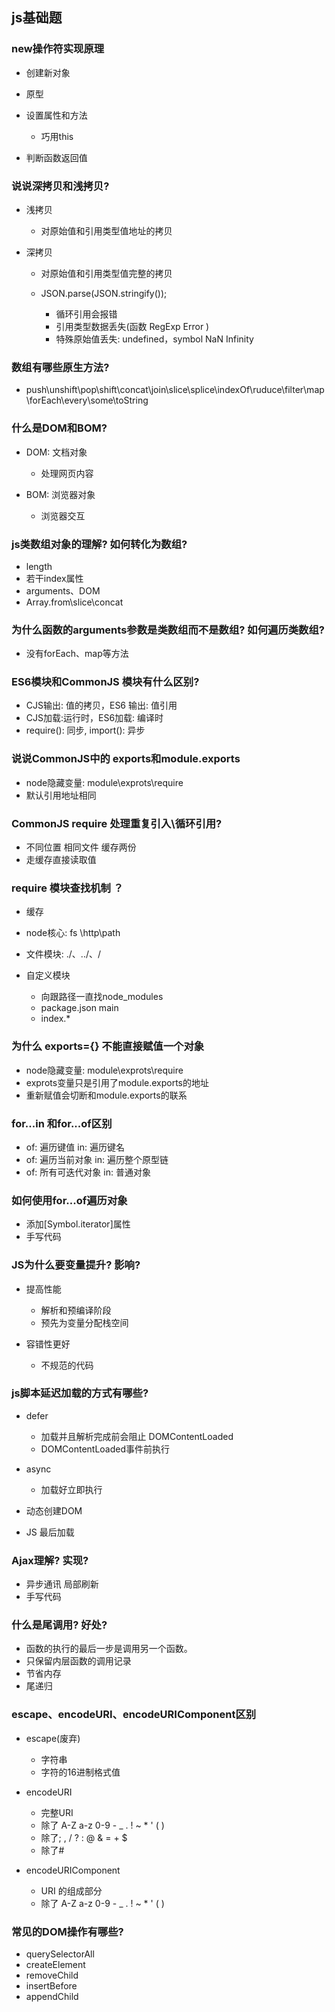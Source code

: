 ## js基础题

### new操作符实现原理

- 创建新对象
- 原型
- 设置属性和方法

	- 巧用this

- 判断函数返回值

### 说说深拷贝和浅拷贝?

- 浅拷贝

	- 对原始值和引用类型值地址的拷贝

- 深拷贝

	- 对原始值和引用类型值完整的拷贝
	- JSON.parse(JSON.stringify());

		- 循环引用会报错
		- 引用类型数据丢失(函数 RegExp Error )
		- 特殊原始值丢失: undefined，symbol NaN Infinity

### 数组有哪些原生方法?

- push\unshift\pop\shift\concat\join\slice\splice\indexOf\ruduce\filter\map\forEach\every\some\toString

### 什么是DOM和BOM?

- DOM: 文档对象

	- 处理网页内容

- BOM: 浏览器对象

	- 浏览器交互

### js类数组对象的理解? 如何转化为数组?

- length
- 若干index属性
- arguments、DOM
- Array.from\slice\concat

### 为什么函数的arguments参数是类数组而不是数组? 如何遍历类数组?

- 没有forEach、map等方法

### ES6模块和CommonJS 模块有什么区别?

- CJS输出: 值的拷贝，ES6 输出: 值引用
- CJS加载:运行时，ES6加载: 编译时
- require(): 同步, import(): 异步

### 说说CommonJS中的 exports和module.exports

- node隐藏变量: module\exprots\require
- 默认引用地址相同

### CommonJS require 处理重复引入\循环引用?

- 不同位置 相同文件 缓存两份
- 走缓存直接读取值

### require 模块查找机制 ？

- 缓存
- node核心: fs \http\path 
- 文件模块: ./、../、/
- 自定义模块

	- 向跟路径一直找node_modules
	- package.json main
	- index.*

### 为什么 exports={} 不能直接赋值一个对象

- node隐藏变量: module\exprots\require
- exprots变量只是引用了module.exports的地址
- 重新赋值会切断和module.exports的联系

### for...in 和for...of区别

- of: 遍历键值 in: 遍历键名
- of: 遍历当前对象 in: 遍历整个原型链
- of: 所有可迭代对象 in: 普通对象

### 如何使用for...of遍历对象 

- 添加[Symbol.iterator]属性
- 手写代码

### JS为什么要变量提升? 影响?

- 提高性能

	- 解析和预编译阶段
	- 预先为变量分配栈空间

- 容错性更好

	- 不规范的代码

### js脚本延迟加载的方式有哪些?

- defer

	- 加载并且解析完成前会阻止 DOMContentLoaded
	- DOMContentLoaded事件前执行

- async

	- 加载好立即执行

- 动态创建DOM
- JS 最后加载

### Ajax理解? 实现?

- 异步通讯 局部刷新
- 手写代码

### 什么是尾调用? 好处?

- 函数的执行的最后一步是调用另一个函数。
- 只保留内层函数的调用记录
- 节省内存
- 尾递归

### escape、encodeURI、encodeURIComponent区别

- escape(废弃)

	- 字符串
	- 字符的16进制格式值

- encodeURI

	- 完整URI
	- 除了 A-Z a-z 0-9 - _ . ! ~ * ' ( )
	- 除了; , / ? : @ & = + $
	- 除了#

- encodeURIComponent

	- URI 的组成部分
	- 除了 A-Z a-z 0-9 - _ . ! ~ * ' ( )

### 常见的DOM操作有哪些?

- querySelectorAll
- createElement
- removeChild
- insertBefore
- appendChild

